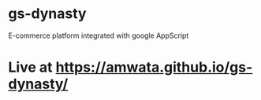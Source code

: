 # gs-dynasty
E-commerce platform integrated with google AppScript
# Live at https://amwata.github.io/gs-dynasty/
